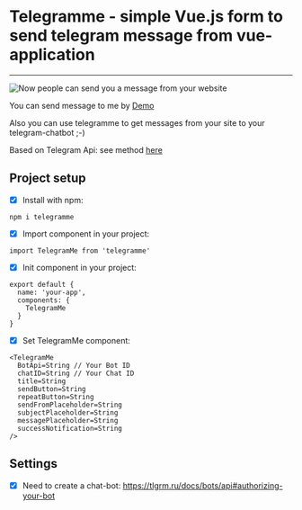 # Telegramme - simple Vue.js form to send telegram message from vue-application
***

![Now people can send you a message from your website](https://i.postimg.cc/NF6QJdbk/2019-09-18-10-32-44.png)

You can send message to me by [Demo](https://stanislavec.github.io/telegramme/)

Also you can use telegramme to get messages from your site to your telegram-chatbot ;-)

Based on Telegram Api: see method [here](https://core.telegram.org/bots/api#sendmessage)

## Project setup

- [X] Install with npm: 
```
npm i telegramme
```

- [X] Import component in your project: 
```
import TelegramMe from 'telegramme'
```

- [X] Init component in your project: 
```
export default {
  name: 'your-app',
  components: {
    TelegramMe
  }
}
```

- [X] Set TelegramMe component: 
```
<TelegramMe
  BotApi=String // Your Bot ID
  chatID=String // Your Chat ID
  title=String
  sendButton=String
  repeatButton=String
  sendFromPlaceholder=String
  subjectPlaceholder=String
  messagePlaceholder=String
  successNotification=String
/>
```

## Settings
- [X] Need to create a chat-bot: https://tlgrm.ru/docs/bots/api#authorizing-your-bot
